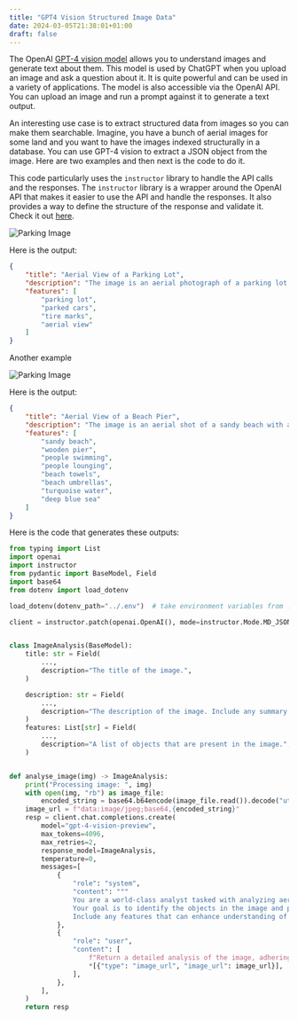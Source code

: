 ```yaml
---
title: "GPT4 Vision Structured Image Data"
date: 2024-03-05T21:38:01+01:00
draft: false
---
```


The OpenAI [GPT-4 vision model](https://platform.openai.com/docs/guides/vision) allows you to understand images and generate text about them. This model is used by ChatGPT when you upload an image and ask a question about it. It is quite powerful and can be used in a variety of applications. The model is also accessible via the OpenAI API. You can upload an image and run a prompt against it to generate a text output.

An interesting use case is to extract structured data from images so you can make them searchable. Imagine, you have a bunch of aerial images for some land and you want to have the images indexed structurally in a database. You can use GPT-4 vision to extract a JSON object from the image. Here are two examples and then next is the code to do it.

This code particularly uses the `instructor` library to handle the API calls and the responses. The `instructor` library is a wrapper around the OpenAI API that makes it easier to use the API and handle the responses. It also provides a way to define the structure of the response and validate it. Check it out [here](https://jxnl.github.io/instructor/).


![Parking Image](/gpt4-vision-image-analysis/img2.jpg)

Here is the output:

```json
{
    "title": "Aerial View of a Parking Lot",
    "description": "The image is an aerial photograph of a parking lot with various parked cars. The cars are arranged in rows with a mix of colors and models. The parking lot surface is a light gray with visible tire marks. The image can be used to analyze parking patterns or for urban planning studies.",
    "features": [
        "parking lot",
        "parked cars",
        "tire marks",
        "aerial view"
    ]
}
```

Another example

![Parking Image](/gpt4-vision-image-analysis/img3.jpg)

Here is the output:

```json
{
    "title": "Aerial View of a Beach Pier",
    "description": "The image is an aerial shot of a sandy beach with a wooden pier extending into the sea. People are visible on the beach and in the water, some swimming and others lounging on beach towels or under umbrellas. The water transitions from a clear turquoise near the sand to a deeper blue further out.",
    "features": [
        "sandy beach",
        "wooden pier",
        "people swimming",
        "people lounging",
        "beach towels",
        "beach umbrellas",
        "turquoise water",
        "deep blue sea"
    ]
}
```

Here is the code that generates these outputs:

```python
from typing import List
import openai
import instructor
from pydantic import BaseModel, Field
import base64
from dotenv import load_dotenv

load_dotenv(dotenv_path="../.env")  # take environment variables from ../.env.

client = instructor.patch(openai.OpenAI(), mode=instructor.Mode.MD_JSON)


class ImageAnalysis(BaseModel):
    title: str = Field(
        ...,
        description="The title of the image.",
    )

    description: str = Field(
        ...,
        description="The description of the image. Include any summary that can help someone find the image in a database.",
    )
    features: List[str] = Field(
        ...,
        description="A list of objects that are present in the image.",
    )


def analyse_image(img) -> ImageAnalysis:
    print("Processing image: ", img)
    with open(img, "rb") as image_file:
        encoded_string = base64.b64encode(image_file.read()).decode("utf-8")
    image_url = f"data:image/jpeg;base64,{encoded_string}"
    resp = client.chat.completions.create(
        model="gpt-4-vision-preview",
        max_tokens=4096,
        max_retries=2,
        response_model=ImageAnalysis,
        temperature=0,
        messages=[
            {
                "role": "system",
                "content": """
                You are a world-class analyst tasked with analyzing aerial photos.
                Your goal is to identify the objects in the image and provide a detailed analysis of the image.
                Include any features that can enhance understanding of the image.""",
            },
            {
                "role": "user",
                "content": [
                    f"Return a detailed analysis of the image, adhering to the structure defined by {ImageAnalysis.model_json_schema()}",
                    *[{"type": "image_url", "image_url": image_url}],
                ],
            },
        ],
    )
    return resp
```